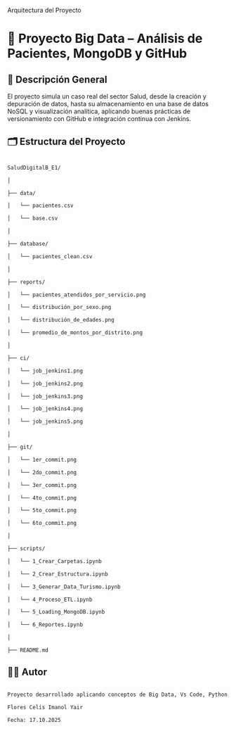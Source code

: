  Arquitectura del Proyecto 

# 🏦 Proyecto Big Data – Análisis de Pacientes, MongoDB y GitHub 

## 📘 Descripción General 

 

El proyecto simula un caso real del sector Salud, desde la creación y depuración de datos, hasta su almacenamiento en una base de datos NoSQL y visualización analítica, aplicando buenas prácticas de versionamiento con GitHub e integración continua con Jenkins. 

 

## 🗂️ Estructura del Proyecto 

 

```bash 

SaludDigitalB_E1/ 

│ 

├── data/ 

│   └── pacientes.csv 

│   └── base.csv 

│ 

├── database/ 

│   └── pacientes_clean.csv 

│ 

├── reports/ 

│   └── pacientes_atendidos_por_servicio.png 

│   └── distribución_por_sexo.png 

│   └── distribución_de_edades.png 

│   └── promedio_de_montos_por_distrito.png 

│ 

├── ci/ 

│   └── job_jenkins1.png 

│   └── job_jenkins2.png 

│   └── job_jenkins3.png 

│   └── job_jenkins4.png 

│   └── job_jenkins5.png 

│ 

├── git/ 

│   └── 1er_commit.png 

│   └── 2do_commit.png 

│   └── 3er_commit.png 

│   └── 4to_commit.png 

│   └── 5to_commit.png 

│   └── 6to_commit.png 

│ 

├── scripts/ 

│   └── 1_Crear_Carpetas.ipynb 

│   └── 2_Crear_Estructura.ipynb 

│   └── 3_Generar_Data_Turismo.ipynb 

│   └── 4_Proceso_ETL.ipynb 

│   └── 5_Loading_MongoDB.ipynb 

│   └── 6_Reportes.ipynb 

│ 

├── README.md 

``` 

## 👨‍🏫 Autor 

 

```bash 

Proyecto desarrollado aplicando conceptos de Big Data, Vs Code, Python, MongoDB y Jenkins. 

Flores Celis Imanol Yair 

Fecha: 17.10.2025 

``` 